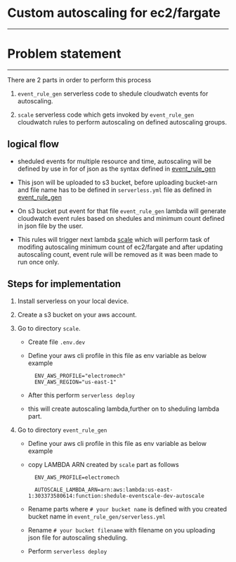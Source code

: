 # Custom autoscaling for ec2/fargate

---

# Problem statement

---

There are 2 parts in order to perform this process

1. `event_rule_gen` serverless code to shedule cloudwatch events for autoscaling.

2. `scale` serverless code which gets invoked by `event_rule_gen` cloudwatch rules to perform autoscaling on defined autoscaling groups.

## logical flow

- sheduled events for multiple resource and time, autoscaling will be defined by use in for of json as the syntax defined in [event_rule_gen](https://github.com/electromech-117/schoolG/tree/main/event_rule_gen)

- This json will be uploaded to s3 bucket, before uploading bucket-arn and file name has to be defined in `serverless.yml` file as defined in [event_rule_gen](https://github.com/electromech-117/schoolG/tree/main/event_rule_gen)

- On s3 bucket put event for that file `event_rule_gen` lambda will generate cloudwatch event rules based on shedules and minimum count defined in json file by the user.

- This rules will trigger next lambda [scale](https://github.com/electromech-117/schoolG/tree/main/scale) which will perform task of modifing autoscaling minimum count of ec2/fargate and after updating autoscaling count, event rule will be removed as it was been made to run once only.

## Steps for implementation

1. Install serverless on your local device.

2. Create a s3 bucket on your aws account.

3. Go to directory `scale`.

    - Create file `.env.dev`

    - Define your aws cli profile in this file as env variable as below example
            
            ENV_AWS_PROFILE="electromech"
            ENV_AWS_REGION="us-east-1"


    - After this perform `serverless deploy`

    - this will create autoscaling lambda,further on to sheduling lambda part.

4. Go to directory `event_rule_gen`

    - Define your aws cli profile in this file as env variable as below example

    - copy LAMBDA ARN created by `scale` part as follows

            ENV_AWS_PROFILE=electromech
            
            AUTOSCALE_LAMBDA_ARN=arn:aws:lambda:us-east-1:303373580614:function:shedule-eventscale-dev-autoscale

    - Rename parts where `# your bucket name` is defined with you created bucket name in `event_rule_gen/serverless.yml`

    - Rename `# your bucket filename` with filename on you uploading json file for autoscaling sheduling.

    - Perform `serverless deploy`
